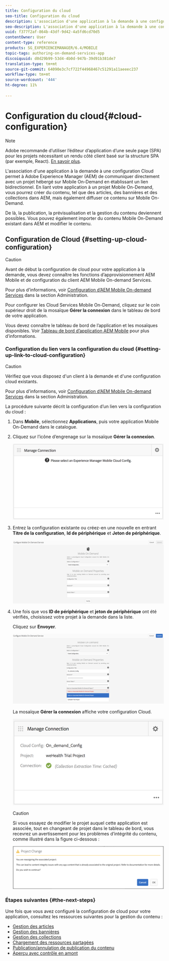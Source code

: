 ```yaml
---
title: Configuration du cloud
seo-title: Configuration du cloud
description: L'association d'une application à la demande à une configuration Cloud permet à Adobe Experience Manager (AEM) de communiquer directement avec un projet hébergé sur Mobile On-Demand en établissant un lien bidirectionnel. Consultez cette page pour en savoir plus.
seo-description: L'association d'une application à la demande à une configuration Cloud permet à Adobe Experience Manager (AEM) de communiquer directement avec un projet hébergé sur Mobile On-Demand en établissant un lien bidirectionnel. Consultez cette page pour en savoir plus.
uuid: f377f2af-864b-43df-9d42-4a5fd6cd70d5
contentOwner: User
content-type: reference
products: SG_EXPERIENCEMANAGER/6.4/MOBILE
topic-tags: authoring-on-demand-services-app
discoiquuid: d0d29b99-53d4-4b0d-947b-39d91b381de7
translation-type: tm+mt
source-git-commit: 64090e3c7cf722f44968467c51291a11aeeec237
workflow-type: tm+mt
source-wordcount: '444'
ht-degree: 11%

---
```



# Configuration du cloud{#cloud-configuration}

>[!NOTE]
>
>Adobe recommande d’utiliser l’éditeur d’application d’une seule page (SPA) pour les projets nécessitant un rendu côté client basé sur la structure SPA (par exemple, React). [En savoir plus](/help/sites-developing/spa-overview.md).

L&#39;association d&#39;une application à la demande à une configuration Cloud permet à Adobe Experience Manager (AEM) de communiquer directement avec un projet hébergé sur Mobile On-Demand en établissant un lien bidirectionnel. En liant votre application à un projet Mobile On-Demand, vous pourrez créer du contenu, tel que des articles, des bannières et des collections dans AEM, mais également diffuser ce contenu sur Mobile On-Demand.

De là, la publication, la prévisualisation et la gestion du contenu deviennent possibles. Vous pouvez également importer du contenu Mobile On-Demand existant dans AEM et modifier le contenu.

## Configuration de Cloud {#setting-up-cloud-configuration}

>[!CAUTION]
>
>Avant de début la configuration de cloud pour votre application à la demande, vous devez connaître les fonctions d’approvisionnement AEM Mobile et de configuration du client AEM Mobile On-demand Services.
>
>Pour plus d’informations, voir [Configuration d’AEM Mobile On-demand Services](/help/mobile/aem-mobile-setup.md) dans la section Administration.

Pour configurer les Cloud Services Mobile On-Demand, cliquez sur le coin supérieur droit de la mosaïque **Gérer la connexion** dans le tableau de bord de votre application.

Vous devez connaître le tableau de bord de l’application et les mosaïques disponibles. Voir [Tableau de bord d’application AEM Mobile](/help/mobile/mobile-apps-ondemand-application-dashboard.md) pour plus d’informations.

### Configuration du lien vers la configuration du cloud {#setting-up-link-to-cloud-configuration}

>[!CAUTION]
>
>Vérifiez que vous disposez d&#39;un client à la demande et d&#39;une configuration cloud existants.
>
>Pour plus d’informations, voir [Configuration d’AEM Mobile On-demand Services](/help/mobile/aem-mobile-setup.md) dans la section Administration.

La procédure suivante décrit la configuration d’un lien vers la configuration du cloud :

1. Dans **Mobile**, sélectionnez **Applications**, puis votre application Mobile On-Demand dans le catalogue.
1. Cliquez sur l’icône d’engrenage sur la mosaïque **Gérer la connexion**.

   ![chlimage_1-65](assets/chlimage_1-65.png)

1. Entrez la configuration existante ou créez-en une nouvelle en entrant **Titre de la configuration**, **Id de périphérique** et **Jeton de périphérique**.

   ![chlimage_1-66](assets/chlimage_1-66.png)

1. Une fois que vos **ID de périphérique** et **jeton de périphérique** ont été vérifiés, choisissez votre projet à la demande dans la liste.

   Cliquez sur **Envoyer**.

   ![chlimage_1-67](assets/chlimage_1-67.png)

   La mosaïque **Gérer la connexion** affiche votre configuration Cloud.

   ![chlimage_1-68](assets/chlimage_1-68.png)

   >[!CAUTION]
   >
   >Si vous essayez de modifier le projet auquel cette application est associée, tout en changeant de projet dans le tableau de bord, vous recevrez un avertissement pour les problèmes d’intégrité du contenu, comme illustré dans la figure ci-dessous :

   ![chlimage_1-69](assets/chlimage_1-69.png)

### Étapes suivantes {#the-next-steps}

Une fois que vous avez configuré la configuration de cloud pour votre application, consultez les ressources suivantes pour la gestion du contenu :

* [Gestion des articles](/help/mobile/mobile-on-demand-managing-articles.md)
* [Gestion des bannières](/help/mobile/mobile-on-demand-managing-banners.md)
* [Gestion des collections](/help/mobile/mobile-on-demand-managing-collections.md)
* [Chargement des ressources partagées](/help/mobile/mobile-on-demand-shared-resources.md)
* [Publication/annulation de publication du contenu](/help/mobile/mobile-on-demand-publishing-unpublishing.md)
* [Aperçu avec contrôle en amont](/help/mobile/aem-mobile-manage-ondemand-services.md)

